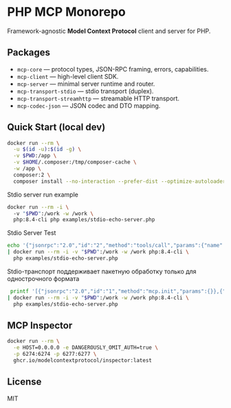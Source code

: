 # PHP MCP Monorepo

Framework-agnostic **Model Context Protocol** client and server for PHP.

## Packages
- `mcp-core` — protocol types, JSON-RPC framing, errors, capabilities.
- `mcp-client` — high-level client SDK.
- `mcp-server` — minimal server runtime and router.
- `mcp-transport-stdio` — stdio transport (duplex).
- `mcp-transport-streamhttp` — streamable HTTP transport.
- `mcp-codec-json` — JSON codec and DTO mapping.

## Quick Start (local dev)

```bash
docker run --rm \
  -u $(id -u):$(id -g) \
  -v $PWD:/app \
  -v $HOME/.composer:/tmp/composer-cache \
  -w /app \
  composer:2 \
  composer install --no-interaction --prefer-dist --optimize-autoloader
```

Stdio server run example
```bash
docker run --rm -i \                                                                                  127 ↵
  -v "$PWD":/work -w /work \
  php:8.4-cli php examples/stdio-echo-server.php
```

Stdio Server Test
```bash
echo '{"jsonrpc":"2.0","id":"2","method":"tools/call","params":{"name":"echo","arguments":{"text":"ping"}}}' \
| docker run --rm -i -v "$PWD":/work -w /work php:8.4-cli \
  php examples/stdio-echo-server.php
```

Stdio-транспорт поддерживает пакетную обработку только для однострочного формата

```bash
 printf '[{"jsonrpc":"2.0","id":"1","method":"mcp.init","params":{}},{"jsonrpc":"2.0","id":"2","method":"tools/list","params":{}},{"jsonrpc":"2.0","id":"3","method":"tools/call","params":{"name":"echo","arguments":{"text":"hi"}}}]' \
| docker run --rm -i -v "$PWD":/work -w /work php:8.4-cli \
  php examples/stdio-echo-server.php
```

## MCP Inspector

```bash
docker run --rm \
  -e HOST=0.0.0.0 -e DANGEROUSLY_OMIT_AUTH=true \
  -p 6274:6274 -p 6277:6277 \
  ghcr.io/modelcontextprotocol/inspector:latest
```

## License
MIT
